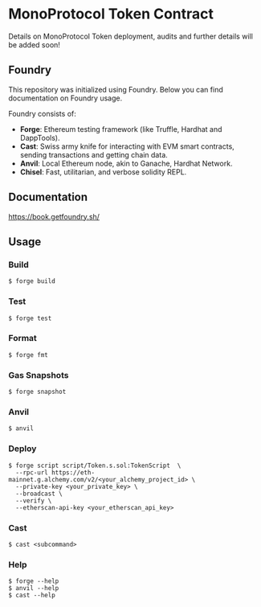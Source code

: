 # MonoProtocol Token Contract

Details on MonoProtocol Token deployment, audits and further details will be added soon!

## Foundry

This repository was initialized using Foundry.
Below you can find documentation on Foundry usage.

Foundry consists of:

- **Forge**: Ethereum testing framework (like Truffle, Hardhat and DappTools).
- **Cast**: Swiss army knife for interacting with EVM smart contracts, sending transactions and getting chain data.
- **Anvil**: Local Ethereum node, akin to Ganache, Hardhat Network.
- **Chisel**: Fast, utilitarian, and verbose solidity REPL.

## Documentation

https://book.getfoundry.sh/

## Usage

### Build

```shell
$ forge build
```

### Test

```shell
$ forge test
```

### Format

```shell
$ forge fmt
```

### Gas Snapshots

```shell
$ forge snapshot
```

### Anvil

```shell
$ anvil
```

### Deploy

```shell
$ forge script script/Token.s.sol:TokenScript  \
  --rpc-url https://eth-mainnet.g.alchemy.com/v2/<your_alchemy_project_id> \
  --private-key <your_private_key> \
  --broadcast \
  --verify \
  --etherscan-api-key <your_etherscan_api_key>
```

### Cast

```shell
$ cast <subcommand>
```

### Help

```shell
$ forge --help
$ anvil --help
$ cast --help
```
